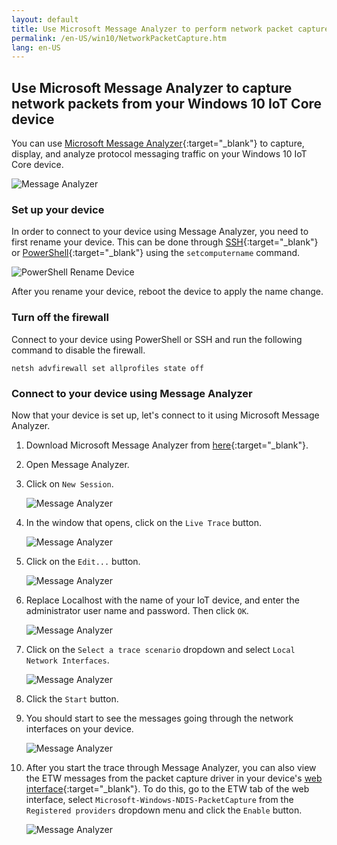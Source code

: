 ```yaml
---
layout: default
title: Use Microsoft Message Analyzer to perform network packet capture
permalink: /en-US/win10/NetworkPacketCapture.htm
lang: en-US
---
```


## Use Microsoft Message Analyzer to capture network packets from your Windows 10 IoT Core device

You can use [Microsoft Message Analyzer](http://www.microsoft.com/en-us/download/details.aspx?id=44226){:target="_blank"} to capture, display, and analyze protocol messaging traffic on your Windows 10 IoT Core device.

![Message Analyzer]({{site.baseurl}}/images/packetcapture/message-analyzer.png)

### Set up your device

In order to connect to your device using Message Analyzer, you need to first rename your device.  This can be done through [SSH]({{site.baseurl}}/{{page.lang}}/win10/samples/SSH.htm){:target="_blank"} or 
[PowerShell]({{site.baseurl}}/{{page.lang}}/win10/samples/PowerShell.htm){:target="_blank"} using the `setcomputername` command.

![PowerShell Rename Device]({{site.baseurl}}/images/packetcapture/powershell-rename-device.png)

After you rename your device, reboot the device to apply the name change.

### Turn off the firewall

Connect to your device using PowerShell or SSH and run the following command to disable the firewall.
    
    netsh advfirewall set allprofiles state off
    
### Connect to your device using Message Analyzer

Now that your device is set up, let's connect to it using Microsoft Message Analyzer.

1. Download Microsoft Message Analyzer from [here](http://www.microsoft.com/en-us/download/details.aspx?id=44226){:target="_blank"}.

2. Open Message Analyzer.

3. Click on `New Session`.

    ![Message Analyzer]({{site.baseurl}}/images/packetcapture/message-analyzer-new-session.png)
    
4. In the window that opens, click on the `Live Trace` button.

    ![Message Analyzer]({{site.baseurl}}/images/packetcapture/message-analyzer-live-trace.png)
    
5. Click on the `Edit...` button.

    ![Message Analyzer]({{site.baseurl}}/images/packetcapture/message-analyzer-edit-button.png)
    
6. Replace Localhost with the name of your IoT device, and enter the administrator user name and password.  Then click `OK`.

    ![Message Analyzer]({{site.baseurl}}/images/packetcapture/message-analyzer-edit-target-computers.png)

7. Click on the `Select a trace scenario` dropdown and select `Local Network Interfaces`.

    ![Message Analyzer]({{site.baseurl}}/images/packetcapture/message-analyzer-trace-scenario.png)

8. Click the `Start` button.

9. You should start to see the messages going through the network interfaces on your device.

    ![Message Analyzer]({{site.baseurl}}/images/packetcapture/message-analyzer.png)
    
10. After you start the trace through Message Analyzer, you can also view the ETW messages from the packet capture driver in your device's [web interface]({{site.baseurl}}/{{page.lang}}/win10/tools/Webb.htm){:target="_blank"}.  To do this, go to the ETW tab of the web interface, select `Microsoft-Windows-NDIS-PacketCapture` from the `Registered providers` dropdown menu and click the `Enable` button.

    ![Message Analyzer]({{site.baseurl}}/images/packetcapture/web-etw.png)    
